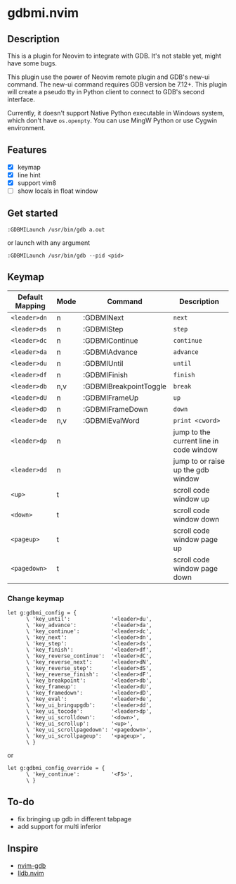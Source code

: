 # gdbmi.nvim


## Description
This is a plugin for Neovim to integrate with GDB. It's not stable yet, might have some bugs.

This plugin use the power of Neovim remote plugin and GDB's new-ui command.
The new-ui command requires GDB version be 7.12+.
This plugin will create a pseudo tty in Python client to connect to GDB's second interface.

Currently, it doesn't support Native Python executable in Windows system, which don't have `os.openpty`.
You can use MingW Python or use Cygwin environment.


## Features
- [x] keymap
- [x] line hint
- [x] support vim8
- [ ] show locals in float window

## Get started

`:GDBMILaunch /usr/bin/gdb a.out`

or launch with any argument

`:GDBMILaunch /usr/bin/gdb --pid <pid>`

## Keymap

  |Default Mapping   |Mode   |Command                  |Description|
  |----------------- |------ |------------------------ |------------------------------|
  |`<leader>dn`      |n      |:GDBMINext               |`next`|
  |`<leader>ds`      |n      |:GDBMIStep               |`step`|
  |`<leader>dc`      |n      |:GDBMIContinue           |`continue`|
  |`<leader>da`      |n      |:GDBMIAdvance            |`advance`|
  |`<leader>du`      |n      |:GDBMIUntil              |`until`|
  |`<leader>df`      |n      |:GDBMIFinish             |`finish`|
  |`<leader>db`      |n,v    |:GDBMIBreakpointToggle   |`break`|
  |`<leader>dU`      |n      |:GDBMIFrameUp            |`up`|
  |`<leader>dD`      |n      |:GDBMIFrameDown          |`down`|
  |`<leader>de`      |n,v    |:GDBMIEvalWord           |`print <cword>`|
  |`<leader>dp`      |n      |                         |jump to the current line in code window|
  |`<leader>dd`      |n      |                         |jump to or raise up the gdb window|
  |`<up>`            |t      |                         |scroll code window up|
  |`<down>`          |t      |                         |scroll code window down|
  |`<pageup>`        |t      |                         |scroll code window page up|
  |`<pagedown>`      |t      |                         |scroll code window page down|

### Change keymap

``` {.viml}
let g:gdbmi_config = {
      \ 'key_until':             '<leader>du',
      \ 'key_advance':           '<leader>da',
      \ 'key_continue':          '<leader>dc',
      \ 'key_next':              '<leader>dn',
      \ 'key_step':              '<leader>ds',
      \ 'key_finish':            '<leader>df',
      \ 'key_reverse_continue':  '<leader>dC',
      \ 'key_reverse_next':      '<leader>dN',
      \ 'key_reverse_step':      '<leader>dS',
      \ 'key_reverse_finish':    '<leader>dF',
      \ 'key_breakpoint':        '<leader>db',
      \ 'key_frameup':           '<leader>dU',
      \ 'key_framedown':         '<leader>dD',
      \ 'key_eval':              '<leader>de',
      \ 'key_ui_bringupgdb':     '<leader>dd',
      \ 'key_ui_tocode':         '<leader>dp',
      \ 'key_ui_scrolldown':     '<down>',
      \ 'key_ui_scrollup':       '<up>',
      \ 'key_ui_scrollpagedown': '<pagedown>',
      \ 'key_ui_scrollpageup':   '<pageup>',
      \ }
```
or
``` {.viml}
let g:gdbmi_config_override = {
      \ 'key_continue':          '<F5>',
      \ }
```

## To-do
- fix bringing up gdb in different tabpage
- add support for multi inferior

## Inspire

+ [nvim-gdb](https://github.com/sakhnik/nvim-gdb)
+ [lldb.nvim](https://github.com/critiqjo/lldb.nvim)

